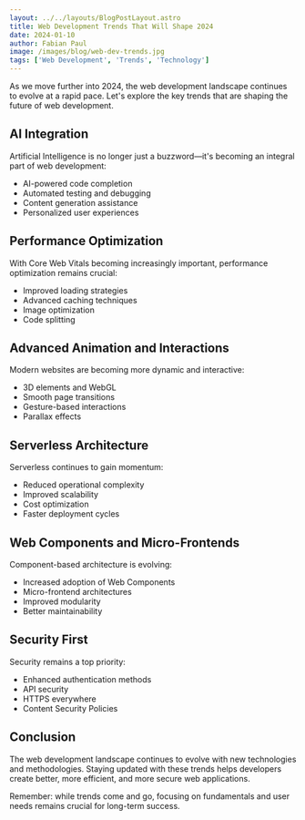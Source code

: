 ```yaml
---
layout: ../../layouts/BlogPostLayout.astro
title: Web Development Trends That Will Shape 2024
date: 2024-01-10
author: Fabian Paul
image: /images/blog/web-dev-trends.jpg
tags: ['Web Development', 'Trends', 'Technology']
---
```


As we move further into 2024, the web development landscape continues to evolve at a rapid pace. Let's explore the key trends that are shaping the future of web development.

## AI Integration

Artificial Intelligence is no longer just a buzzword—it's becoming an integral part of web development:

- AI-powered code completion
- Automated testing and debugging
- Content generation assistance
- Personalized user experiences

## Performance Optimization

With Core Web Vitals becoming increasingly important, performance optimization remains crucial:

- Improved loading strategies
- Advanced caching techniques
- Image optimization
- Code splitting

## Advanced Animation and Interactions

Modern websites are becoming more dynamic and interactive:

- 3D elements and WebGL
- Smooth page transitions
- Gesture-based interactions
- Parallax effects

## Serverless Architecture

Serverless continues to gain momentum:

- Reduced operational complexity
- Improved scalability
- Cost optimization
- Faster deployment cycles

## Web Components and Micro-Frontends

Component-based architecture is evolving:

- Increased adoption of Web Components
- Micro-frontend architectures
- Improved modularity
- Better maintainability

## Security First

Security remains a top priority:

- Enhanced authentication methods
- API security
- HTTPS everywhere
- Content Security Policies

## Conclusion

The web development landscape continues to evolve with new technologies and methodologies. Staying updated with these trends helps developers create better, more efficient, and more secure web applications.

Remember: while trends come and go, focusing on fundamentals and user needs remains crucial for long-term success.